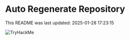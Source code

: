 # Auto Regenerate Repository

This README was last updated: 2025-01-28 17:23:15

 ![TryHackMe](https://tryhackme.com/badge/533634)